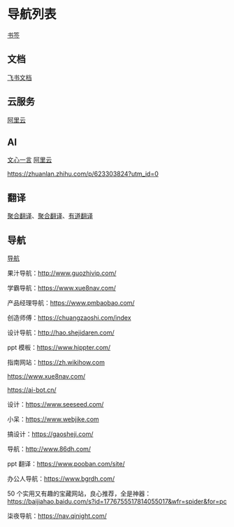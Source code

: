 # 导航列表

[书签](./mybookmark.md)

## 文档

[飞书文档](https://login.feishu.cn/accounts/page/login?app_id=2&query_scope=all&redirect_uri=https%3A%2F%2Fjl9j3zh86v.feishu.cn%2Fdrive%2Fhome%2F&should_pass_through=1&utm_from=organic_ccm_share_web)

## 云服务

[阿里云](https:jd.com)

## AI

[文心一言](https://yiyan.baidu.com/)
[阿里云](https:jd.com)

https://zhuanlan.zhihu.com/p/623303824?utm_id=0

## 翻译

[聚合翻译](https://www.multitranslate.xyz/)、[聚合翻译](http://tool.mkblog.cn/fanyi)、[有道翻译](https://fanyi.youdao.com/)

## 导航

[导航](https://www.wenjiangs.com/navigation)

果汁导航：http://www.guozhivip.com/

学霸导航：https://www.xue8nav.com/

产品经理导航：https://www.pmbaobao.com/

创造师傅：https://chuangzaoshi.com/index

设计导航：http://hao.shejidaren.com/

ppt 模板：https://www.hippter.com/

指南网站：https://zh.wikihow.com

https://www.xue8nav.com/

https://ai-bot.cn/

设计：https://www.seeseed.com/

小呆：https://www.webjike.com

搞设计：https://gaosheji.com/

导航：http://www.86dh.com/

ppt 翻译：https://www.pooban.com/site/

办公人导航：https://www.bgrdh.com/

50 个实用又有趣的宝藏网站，良心推荐，全是神器：https://baijiahao.baidu.com/s?id=1776755517814055017&wfr=spider&for=pc


柒夜导航：https://nav.qinight.com/
